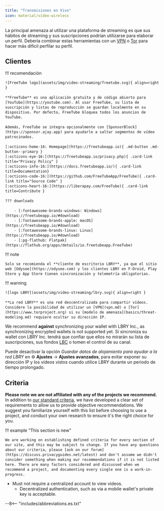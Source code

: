 ```yaml
---
title: "Transmisiones en Vivo"
icon: material/video-wireless
---
```


La principal amenaza al utilizar una plataforma de streaming es que sus hábitos de streaming y sus suscripciones podrían utilizarse para elaborar un perfil. Debería combinar estas herramientas con un [VPN](/vpn) o [Tor](https://www.torproject.org/) para hacer más difícil perfilar su perfil.

## Clientes

!!! recomendación

    ![FreeTube logo](assets/img/video-streaming/freetube.svg){ align=right }
    
    **FreeTube** es una aplicación gratuita y de código abierto para [YouTube](https://youtube.com). Al usar FreeTube, su lista de suscripción y listas de reproducción se guardan localmente en su dispositivo. Por defecto, FreeTube bloquea todos los anuncios de YouTube.
    
    Además, FreeTube se integra opcionalmente con [SponsorBlock](https://sponsor.ajay.app) para ayudarle a saltar segmentos de vídeo patrocinados.
    
    [:octicons-home-16: Homepage](https://freetubeapp.io){ .md-button .md-button--primary }
    [:octicons-eye-16:](https://freetubeapp.io/privacy.php){ .card-link title="Privacy Policy" }
    [:octicons-info-16:](https://docs.freetubeapp.io/){ .card-link title=Documentation}
    [:octicons-code-16:](https://github.com/FreeTubeApp/FreeTube){ .card-link title="Source Code" }
    [:octicons-heart-16:](https://liberapay.com/FreeTube){ .card-link title=Contribute }
    
    ??? downloads
    
        - [:fontawesome-brands-windows: Windows](https://freetubeapp.io/#download)
        - [:fontawesome-brands-apple: macOS](https://freetubeapp.io/#download)
        - [:fontawesome-brands-linux: Linux](https://freetubeapp.io/#download)
        - [:pg-flathub: Flatpak](https://flathub.org/apps/details/io.freetubeapp.FreeTube)

!!! note

    Solo se recomienda el **cliente de escritorio LBRY**, ya que el sitio web [Odysee](https://odysee.com) y los clientes LBRY en F-Droid, Play Store y App Store tienen sincronización y telemetría obligatorias.

!!! warning

    ![logo LBRY](assets/img/video-streaming/lbry.svg){ align=right }
    
    **La red LBRY** es una red descentralizada para compartir vídeos. Considere la posibilidad de utilizar un [VPN](vpn.md) o [Tor](https://www.torproject.org) si su [modelo de amenaza](basics/threat-modeling.md) requiere ocultar su dirección IP.

We recommend **against** synchronizing your wallet with LBRY Inc., as synchronizing encrypted wallets is not supported yet. Si sincroniza su wallet con LBRY Inc. tendrá que confiar que ellos no mirarán su lista de suscripciones, sus fondos [LBC](https://lbry.com/faq/earn-credits) o tomen el control de su canal.

Puede desactivar la opción *Guardar datos de alojamiento para ayudar a la red LBRY* en :gear: **Ajustes** → **Ajustes avanzados**, para evitar exponer su dirección IP y los vídeos vistos cuando utilice LBRY durante un periodo de tiempo prolongado.

## Criteria

**Please note we are not affiliated with any of the projects we recommend.** In addition to [our standard criteria](about/criteria.md), we have developed a clear set of requirements to allow us to provide objective recommendations. We suggest you familiarize yourself with this list before choosing to use a project, and conduct your own research to ensure it's the right choice for you.

!!! example "This section is new"

    We are working on establishing defined criteria for every section of our site, and this may be subject to change. If you have any questions about our criteria, please [ask on our forum](https://discuss.privacyguides.net/latest) and don't assume we didn't consider something when making our recommendations if it is not listed here. There are many factors considered and discussed when we recommend a project, and documenting every single one is a work-in-progress.

- Must not require a centralized account to view videos.
    - Decentralized authentication, such as via a mobile wallet's private key is acceptable.

--8<-- "includes/abbreviations.es.txt"
